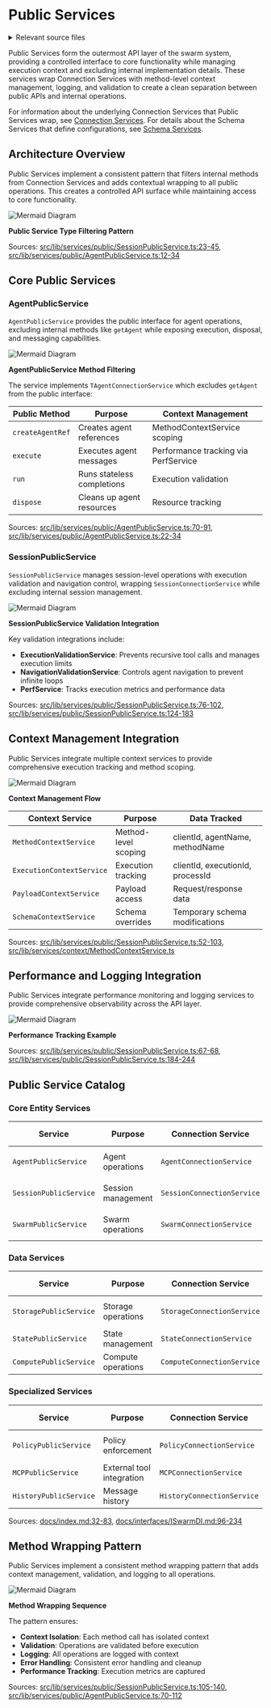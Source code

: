 # Public Services

<details>
<summary>Relevant source files</summary>

The following files were used as context for generating this wiki page:

- [docs/classes/ClientCompute.md](docs/classes/ClientCompute.md)
- [docs/classes/DocService.md](docs/classes/DocService.md)
- [docs/classes/SchemaUtils.md](docs/classes/SchemaUtils.md)
- [docs/index.md](docs/index.md)
- [docs/interfaces/IAgentNavigationParams.md](docs/interfaces/IAgentNavigationParams.md)
- [docs/interfaces/IAgentTool.md](docs/interfaces/IAgentTool.md)
- [docs/interfaces/INavigateToAgentParams.md](docs/interfaces/INavigateToAgentParams.md)
- [docs/interfaces/INavigateToTriageParams.md](docs/interfaces/INavigateToTriageParams.md)
- [docs/interfaces/ISwarmDI.md](docs/interfaces/ISwarmDI.md)
- [docs/interfaces/ITriageNavigationParams.md](docs/interfaces/ITriageNavigationParams.md)
- [package-lock.json](package-lock.json)
- [package.json](package.json)
- [src/client/ClientAgent.ts](src/client/ClientAgent.ts)
- [src/client/ClientHistory.ts](src/client/ClientHistory.ts)
- [src/client/ClientSession.ts](src/client/ClientSession.ts)
- [src/config/params.ts](src/config/params.ts)
- [src/index.ts](src/index.ts)
- [src/interfaces/Agent.interface.ts](src/interfaces/Agent.interface.ts)
- [src/interfaces/Session.interface.ts](src/interfaces/Session.interface.ts)
- [src/lib/services/connection/AgentConnectionService.ts](src/lib/services/connection/AgentConnectionService.ts)
- [src/lib/services/connection/SessionConnectionService.ts](src/lib/services/connection/SessionConnectionService.ts)
- [src/lib/services/public/AgentPublicService.ts](src/lib/services/public/AgentPublicService.ts)
- [src/lib/services/public/SessionPublicService.ts](src/lib/services/public/SessionPublicService.ts)
- [src/model/GlobalConfig.model.ts](src/model/GlobalConfig.model.ts)
- [types.d.ts](types.d.ts)

</details>



Public Services form the outermost API layer of the swarm system, providing a controlled interface to core functionality while managing execution context and excluding internal implementation details. These services wrap Connection Services with method-level context management, logging, and validation to create a clean separation between public APIs and internal operations.

For information about the underlying Connection Services that Public Services wrap, see [Connection Services](#3.3). For details about the Schema Services that define configurations, see [Schema Services](#3.2).

## Architecture Overview

Public Services implement a consistent pattern that filters internal methods from Connection Services and adds contextual wrapping to all public operations. This creates a controlled API surface while maintaining access to core functionality.

![Mermaid Diagram](./diagrams\16_Public_Services_0.svg)

**Public Service Type Filtering Pattern**

Sources: [src/lib/services/public/SessionPublicService.ts:23-45](), [src/lib/services/public/AgentPublicService.ts:12-34]()

## Core Public Services

### AgentPublicService

`AgentPublicService` provides the public interface for agent operations, excluding internal methods like `getAgent` while exposing execution, disposal, and messaging capabilities.

![Mermaid Diagram](./diagrams\16_Public_Services_1.svg)

**AgentPublicService Method Filtering**

The service implements `TAgentConnectionService` which excludes `getAgent` from the public interface:

| Public Method | Purpose | Context Management |
|---------------|---------|-------------------|
| `createAgentRef` | Creates agent references | MethodContextService scoping |
| `execute` | Executes agent messages | Performance tracking via PerfService |
| `run` | Runs stateless completions | Execution validation |
| `dispose` | Cleans up agent resources | Resource tracking |

Sources: [src/lib/services/public/AgentPublicService.ts:70-91](), [src/lib/services/public/AgentPublicService.ts:22-34]()

### SessionPublicService

`SessionPublicService` manages session-level operations with execution validation and navigation control, wrapping `SessionConnectionService` while excluding internal session management.

![Mermaid Diagram](./diagrams\16_Public_Services_2.svg)

**SessionPublicService Validation Integration**

Key validation integrations include:

- **ExecutionValidationService**: Prevents recursive tool calls and manages execution limits
- **NavigationValidationService**: Controls agent navigation to prevent infinite loops
- **PerfService**: Tracks execution metrics and performance data

Sources: [src/lib/services/public/SessionPublicService.ts:76-102](), [src/lib/services/public/SessionPublicService.ts:124-183]()

## Context Management Integration

Public Services integrate multiple context services to provide comprehensive execution tracking and method scoping.

![Mermaid Diagram](./diagrams\16_Public_Services_3.svg)

**Context Management Flow**

| Context Service | Purpose | Data Tracked |
|----------------|---------|--------------|
| `MethodContextService` | Method-level scoping | clientId, agentName, methodName |
| `ExecutionContextService` | Execution tracking | clientId, executionId, processId |
| `PayloadContextService` | Payload access | Request/response data |
| `SchemaContextService` | Schema overrides | Temporary schema modifications |

Sources: [src/lib/services/public/SessionPublicService.ts:52-103](), [src/lib/services/context/MethodContextService.ts]()

## Performance and Logging Integration

Public Services integrate performance monitoring and logging services to provide comprehensive observability across the API layer.

![Mermaid Diagram](./diagrams\16_Public_Services_4.svg)

**Performance Tracking Example**

Sources: [src/lib/services/public/SessionPublicService.ts:67-68](), [src/lib/services/public/SessionPublicService.ts:184-244]()

## Public Service Catalog

### Core Entity Services

| Service | Purpose | Connection Service | Key Methods |
|---------|---------|-------------------|-------------|
| `AgentPublicService` | Agent operations | `AgentConnectionService` | `execute`, `run`, `dispose` |
| `SessionPublicService` | Session management | `SessionConnectionService` | `connect`, `emit`, `execute` |
| `SwarmPublicService` | Swarm operations | `SwarmConnectionService` | `getAgent`, `navigate`, `emit` |

### Data Services

| Service | Purpose | Connection Service | Key Methods |
|---------|---------|-------------------|-------------|
| `StoragePublicService` | Storage operations | `StorageConnectionService` | `take`, `upsert`, `remove` |
| `StatePublicService` | State management | `StateConnectionService` | `get`, `set`, `clear` |
| `ComputePublicService` | Compute operations | `ComputeConnectionService` | `calculate`, `update` |

### Specialized Services

| Service | Purpose | Connection Service | Key Methods |
|---------|---------|-------------------|-------------|
| `PolicyPublicService` | Policy enforcement | `PolicyConnectionService` | `validate`, `ban`, `unban` |
| `MCPPublicService` | External tool integration | `MCPConnectionService` | `callTool`, `listTools` |
| `HistoryPublicService` | Message history | `HistoryConnectionService` | `push`, `pop`, `flush` |

Sources: [docs/index.md:32-83](), [docs/interfaces/ISwarmDI.md:96-234]()

## Method Wrapping Pattern

Public Services implement a consistent method wrapping pattern that adds context management, validation, and logging to all operations.

![Mermaid Diagram](./diagrams\16_Public_Services_5.svg)

**Method Wrapping Sequence**

The pattern ensures:
- **Context Isolation**: Each method call has isolated context
- **Validation**: Operations are validated before execution
- **Logging**: All operations are logged with context
- **Error Handling**: Consistent error handling and cleanup
- **Performance Tracking**: Execution metrics are captured

Sources: [src/lib/services/public/SessionPublicService.ts:105-140](), [src/lib/services/public/AgentPublicService.ts:70-112]()